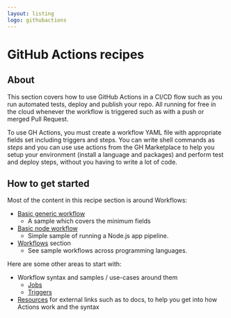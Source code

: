 ```yaml
---
layout: listing
logo: githubactions
---
```

# GitHub Actions recipes


## About

This section covers how to use GitHub Actions in a CI/CD flow such as you run automated tests, deploy and publish your repo. All running for free in the cloud whenever the workflow is triggered such as with a push or merged Pull Request.

To use GH Actions, you must create a workflow YAML file with appropriate fields set including triggers and steps. You can write shell commands as _steps_ and you can use use actions from the GH Marketplace to help you setup your environment (install a language and packages) and perform test and deploy steps, without you having to write a lot of code.


## How to get started

Most of the content in this recipe section is around Workflows:

- [Basic generic workflow](workflows/basic.md)
    - A sample which covers the minimum fields
- [Basic node workflow](workflows/node/basic.md)
    - Simple sample of running a Node.js app pipeline.
- [Workflows](workflows/) section
    - See sample workflows across programming languages.

Here are some other areas to start with:

- Workflow syntax and samples / use-cases around them
    - [Jobs](jobs.md)
    - [Triggers](triggers.md)
- [Resources](resources.md) for external links such as to docs, to help you get into how Actions work and the syntax
